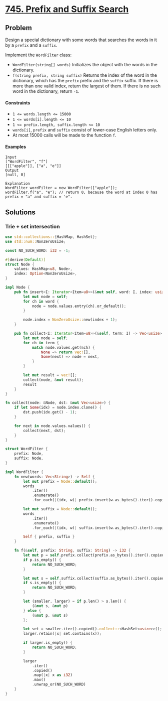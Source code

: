 # [745. Prefix and Suffix Search](https://leetcode.com/problems/prefix-and-suffix-search/)

## Problem

Design a special dictionary with some words that searches the words in it by
a `prefix` and a `suffix`.

Implement the `WordFilter` class:

* `WordFilter(string[] words)` Initializes the object with the words in the
  dictionary.
* `f(string prefix, string suffix)` Returns the index of the word in the
  dictionary, which has the `prefix` prefix and the `suffix` suffix. If there is
  more than one valid index, return the largest of them. If there is no such
  word in the dictionary, return `-1`.

#### Constraints

* `1 <= words.length <= 15000`
* `1 <= words[i].length <= 10`
* `1 <= prefix.length, suffix.length <= 10`
* `words[i]`, `prefix` and `suffix` consist of lower-case English letters only.
* At most 15000 calls will be made to the function `f`.

#### Examples

```text
Input
["WordFilter", "f"]
[[["apple"]], ["a", "e"]]
Output
[null, 0]
```

```text
Explanation
WordFilter wordFilter = new WordFilter(["apple"]);
wordFilter.f("a", "e"); // return 0, because the word at index 0 has prefix = "a" and suffix = 'e".
```

## Solutions

### Trie + set intersection

```rust
use std::collections::{HashMap, HashSet};
use std::num::NonZeroUsize;

const NO_SUCH_WORD: i32 = -1;

#[derive(Default)]
struct Node {
    values: HashMap<u8, Node>,
    index: Option<NonZeroUsize>,
}

impl Node {
    pub fn insert<I: Iterator<Item=u8>>(&mut self, word: I, index: usize) {
        let mut node = self;
        for ch in word {
            node = node.values.entry(ch).or_default();
        }

        node.index = NonZeroUsize::new(index + 1);
    }

    pub fn collect<I: Iterator<Item=u8>>(&self, term: I) -> Vec<usize> {
        let mut node = self;
        for ch in term {
            match node.values.get(&ch) {
                None => return vec![],
                Some(next) => node = next,
            }
        }

        let mut result = vec![];
        collect(node, &mut result);
        result
    }
}

fn collect(node: &Node, dst: &mut Vec<usize>) {
    if let Some(idx) = node.index.clone() {
        dst.push(idx.get() - 1);
    }

    for next in node.values.values() {
        collect(next, dst);
    }
}

struct WordFilter {
    prefix: Node,
    suffix: Node,
}

impl WordFilter {
    fn new(words: Vec<String>) -> Self {
        let mut prefix = Node::default();
        words
            .iter()
            .enumerate()
            .for_each(|(idx, w)| prefix.insert(w.as_bytes().iter().copied(), idx));

        let mut suffix = Node::default();
        words
            .iter()
            .enumerate()
            .for_each(|(idx, w)| suffix.insert(w.as_bytes().iter().copied().rev(), idx));

        Self { prefix, suffix }
    }

    fn f(&self, prefix: String, suffix: String) -> i32 {
        let mut p = self.prefix.collect(prefix.as_bytes().iter().copied());
        if p.is_empty() {
            return NO_SUCH_WORD;
        }

        let mut s = self.suffix.collect(suffix.as_bytes().iter().copied().rev());
        if s.is_empty() {
            return NO_SUCH_WORD;
        }

        let (smaller, larger) = if p.len() > s.len() {
            (&mut s, &mut p)
        } else {
            (&mut p, &mut s)
        };

        let set = smaller.iter().copied().collect::<HashSet<usize>>();
        larger.retain(|x| set.contains(x));

        if larger.is_empty() {
            return NO_SUCH_WORD;
        }

        larger
            .iter()
            .copied()
            .map(|x| x as i32)
            .max()
            .unwrap_or(NO_SUCH_WORD)
    }
}
```
